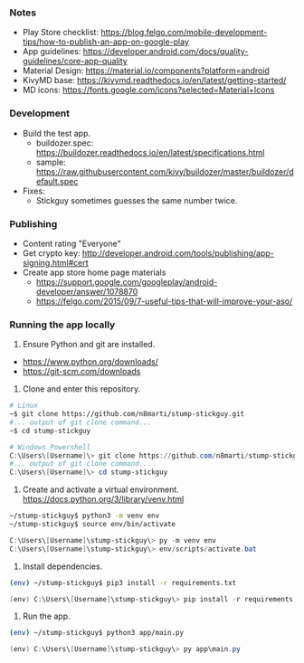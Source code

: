 ### Notes
- Play Store checklist: https://blog.felgo.com/mobile-development-tips/how-to-publish-an-app-on-google-play
- App guidelines: https://developer.android.com/docs/quality-guidelines/core-app-quality
- Material Design: https://material.io/components?platform=android
- KivyMD base: https://kivymd.readthedocs.io/en/latest/getting-started/
- MD icons: https://fonts.google.com/icons?selected=Material+Icons

### Development
- Build the test app.
  - buildozer.spec: https://buildozer.readthedocs.io/en/latest/specifications.html
  - sample: https://raw.githubusercontent.com/kivy/buildozer/master/buildozer/default.spec
- Fixes:
  - Stickguy sometimes guesses the same number twice.

### Publishing
- Content rating "Everyone"
- Get crypto key: http://developer.android.com/tools/publishing/app-signing.html#cert
- Create app store home page materials
  - https://support.google.com/googleplay/android-developer/answer/1078870
  - https://felgo.com/2015/09/7-useful-tips-that-will-improve-your-aso/

### Running the app locally
1. Ensure Python and git are installed.
  - https://www.python.org/downloads/
  - https://git-scm.com/downloads
1. Clone and enter this repository.
  ```bash
  # Linux
  ~$ git clone https://github.com/n8marti/stump-stickguy.git
  #... output of git clone command...
  ~$ cd stump-stickguy
  ```
  ```powershell
  # Windows Powershell
  C:\Users\[Username]\> git clone https://github.com/n8marti/stump-stickguy.git
  #... output of git clone command...
  C:\Users\[Username]\> cd stump-stickguy
  ```
1. Create and activate a virtual environment.
  https://docs.python.org/3/library/venv.html
  ```bash
  ~/stump-stickguy$ python3 -m venv env
  ~/stump-stickguy$ source env/bin/activate
  ```
  ```powershell
  C:\Users\[Username]\stump-stickguy\> py -m venv env
  C:\Users\[Username]\stump-stickguy\> env/scripts/activate.bat
  ```
1. Install dependencies.
  ```bash
  (env) ~/stump-stickguy$ pip3 install -r requirements.txt
  ```
  ```powershell
  (env) C:\Users\[Username]\stump-stickguy\> pip install -r requirements.txt
  ```
1. Run the app.
  ```bash
  (env) ~/stump-stickguy$ python3 app/main.py
  ```
  ```powershell
  (env) C:\Users\[Username]\stump-stickguy\> py app\main.py
  ```
